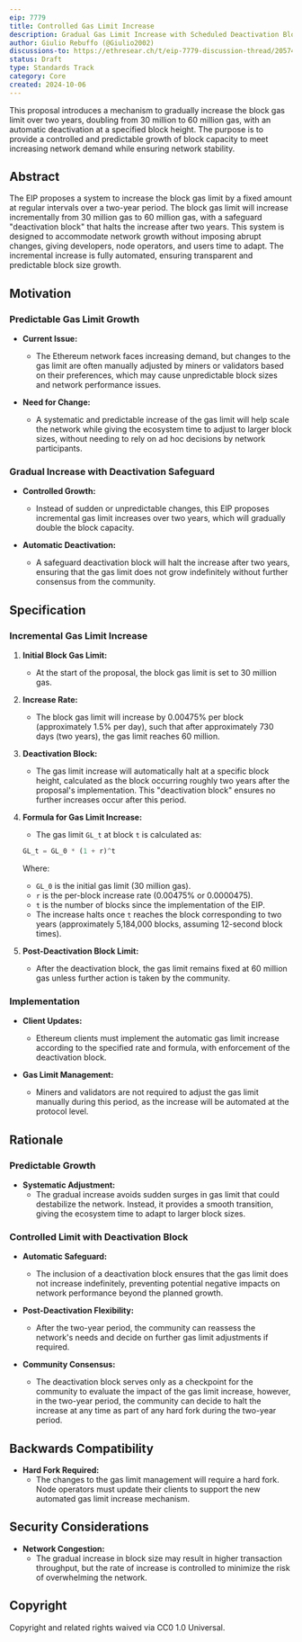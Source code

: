 ```yaml
---
eip: 7779
title: Controlled Gas Limit Increase
description: Gradual Gas Limit Increase with Scheduled Deactivation Block
author: Giulio Rebuffo (@Giulio2002)
discussions-to: https://ethresear.ch/t/eip-7779-discussion-thread/20574
status: Draft
type: Standards Track
category: Core
created: 2024-10-06
---
```


This proposal introduces a mechanism to gradually increase the block gas limit over two years, doubling from 30 million to 60 million gas, with an automatic deactivation at a specified block height. The purpose is to provide a controlled and predictable growth of block capacity to meet increasing network demand while ensuring network stability.

## **Abstract**

The EIP proposes a system to increase the block gas limit by a fixed amount at regular intervals over a two-year period. The block gas limit will increase incrementally from 30 million gas to 60 million gas, with a safeguard "deactivation block" that halts the increase after two years. This system is designed to accommodate network growth without imposing abrupt changes, giving developers, node operators, and users time to adapt. The incremental increase is fully automated, ensuring transparent and predictable block size growth.

## **Motivation**

### **Predictable Gas Limit Growth**

- **Current Issue:**
  - The Ethereum network faces increasing demand, but changes to the gas limit are often manually adjusted by miners or validators based on their preferences, which may cause unpredictable block sizes and network performance issues.

- **Need for Change:**
  - A systematic and predictable increase of the gas limit will help scale the network while giving the ecosystem time to adjust to larger block sizes, without needing to rely on ad hoc decisions by network participants.

### **Gradual Increase with Deactivation Safeguard**

- **Controlled Growth:**
  - Instead of sudden or unpredictable changes, this EIP proposes incremental gas limit increases over two years, which will gradually double the block capacity.
  
- **Automatic Deactivation:**
  - A safeguard deactivation block will halt the increase after two years, ensuring that the gas limit does not grow indefinitely without further consensus from the community.

## **Specification**

### **Incremental Gas Limit Increase**

1. **Initial Block Gas Limit:**
   - At the start of the proposal, the block gas limit is set to 30 million gas.

2. **Increase Rate:**
   - The block gas limit will increase by 0.00475% per block (approximately 1.5% per day), such that after approximately 730 days (two years), the gas limit reaches 60 million.

3. **Deactivation Block:**
   - The gas limit increase will automatically halt at a specific block height, calculated as the block occurring roughly two years after the proposal's implementation. This "deactivation block" ensures no further increases occur after this period.

4. **Formula for Gas Limit Increase:**
   - The gas limit `GL_t` at block `t` is calculated as:
   ```python
   GL_t = GL_0 * (1 + r)^t
   ```
   Where:
   - `GL_0` is the initial gas limit (30 million gas).
   - `r` is the per-block increase rate (0.00475% or 0.0000475).
   - `t` is the number of blocks since the implementation of the EIP.
   - The increase halts once `t` reaches the block corresponding to two years (approximately 5,184,000 blocks, assuming 12-second block times).

5. **Post-Deactivation Block Limit:**
   - After the deactivation block, the gas limit remains fixed at 60 million gas unless further action is taken by the community.

### **Implementation**

- **Client Updates:**
  - Ethereum clients must implement the automatic gas limit increase according to the specified rate and formula, with enforcement of the deactivation block.
  
- **Gas Limit Management:**
  - Miners and validators are not required to adjust the gas limit manually during this period, as the increase will be automated at the protocol level.

## **Rationale**

### **Predictable Growth**

- **Systematic Adjustment:**
  - The gradual increase avoids sudden surges in gas limit that could destabilize the network. Instead, it provides a smooth transition, giving the ecosystem time to adapt to larger block sizes.

### **Controlled Limit with Deactivation Block**

- **Automatic Safeguard:**
  - The inclusion of a deactivation block ensures that the gas limit does not increase indefinitely, preventing potential negative impacts on network performance beyond the planned growth.

- **Post-Deactivation Flexibility:**
  - After the two-year period, the community can reassess the network's needs and decide on further gas limit adjustments if required.

- **Community Consensus:**
  - The deactivation block serves only as a checkpoint for the community to evaluate the impact of the gas limit increase, however, in the two-year period, the community can decide to halt the increase at any time as part of any hard fork during the two-year period.

## **Backwards Compatibility**

- **Hard Fork Required:**
  - The changes to the gas limit management will require a hard fork. Node operators must update their clients to support the new automated gas limit increase mechanism.



## **Security Considerations**

- **Network Congestion:**
  - The gradual increase in block size may result in higher transaction throughput, but the rate of increase is controlled to minimize the risk of overwhelming the network.


## **Copyright**

Copyright and related rights waived via CC0 1.0 Universal.


